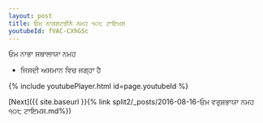 ```yaml
---
layout: post
title: ਓਮ ਨਾਕਸ਼ਟਰੀਨੇ ਨਮਹ ੧੦੮ ਟਾਇਮਸ
youtubeId: fVAC-CXhGSc
---
```

 
 
 ਓਮ ਨਾਭਾ ਸਥਾਲਾਯਾ ਨਮਹ  
 
 -  ਜਿਸਦੀ ਅਸਮਾਨ ਵਿਚ ਜਗ੍ਹਾ ਹੈ 
 
  
 
  
 
 
 
 
 
 


{% include youtubePlayer.html id=page.youtubeId %}
 
[Next]({{ site.baseurl }}{% link  split2/_posts/2016-08-16-ਓਮ ਵਰੁਸ਼ਭਾਯਾ ਨਮਹ ੧੦੮ ਟਾਇਮਸ.md%})
 
